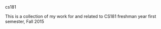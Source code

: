 cs181

This is a collection of my work for and related to CS181 freshman year first semester, Fall 2015
